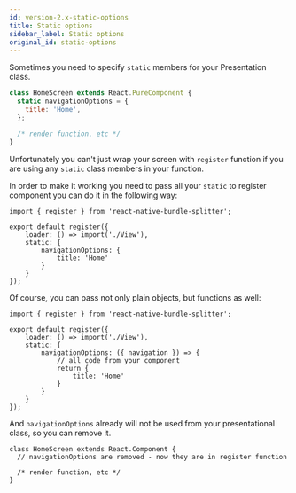 ```yaml
---
id: version-2.x-static-options
title: Static options
sidebar_label: Static options
original_id: static-options
---
```


Sometimes you need to specify `static` members for your Presentation class.

```javascript
class HomeScreen extends React.PureComponent {
  static navigationOptions = {
    title: 'Home',
  };

  /* render function, etc */
}
```

Unfortunately you can't just wrap your screen with `register` function if you are using any `static` class members in your function.

In order to make it working you need to pass all your `static` to register component you can do it in the following way:

```ecmascript 6
import { register } from 'react-native-bundle-splitter';

export default register({ 
    loader: () => import('./View'), 
    static: { 
        navigationOptions: { 
            title: 'Home' 
        } 
    } 
});
```

Of course, you can pass not only plain objects, but functions as well:

```ecmascript 6
import { register } from 'react-native-bundle-splitter';

export default register({ 
    loader: () => import('./View'), 
    static: { 
        navigationOptions: ({ navigation }) => { 
            // all code from your component
            return {
                title: 'Home' 
            }
        } 
    } 
});
```

And `navigationOptions` already will not be used from your presentational class, so you can remove it.

```ecmascript 6
class HomeScreen extends React.Component {
  // navigationOptions are removed - now they are in register function

  /* render function, etc */
}
```